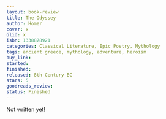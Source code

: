 ```yaml
---
layout: book-review
title: The Odyssey
author: Homer
cover: x
olid: x
isbn: 1338878921
categories: Classical Literature, Epic Poetry, Mythology
tags: ancient greece, mythology, adventure, heroism
buy_link:
started:
finished:
released: 8th Century BC
stars: 5
goodreads_review:
status: Finished
---
```


Not written yet!
